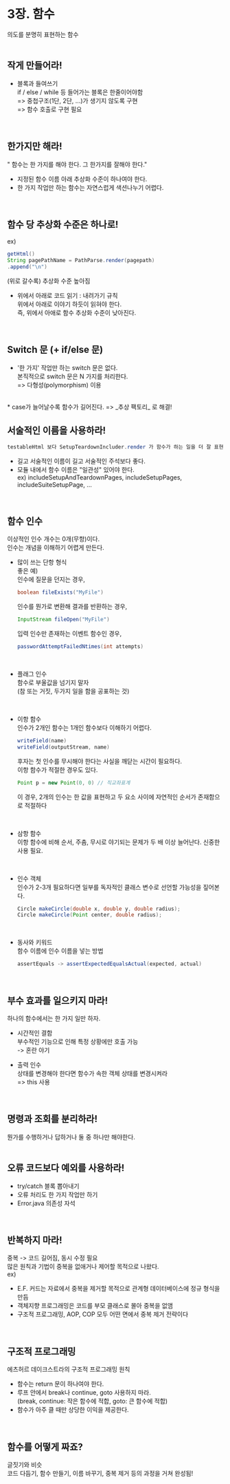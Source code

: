 # 3장. 함수
의도를 분명히 표현하는 함수  
<br/>

## 작게 만들어라!
* 블록과 들여쓰기  
if / else / while 등 들어가는 블록은 한줄이어야함  
=> 중첩구조(1단, 2단, ...)가 생기지 않도록 구현  
=> 함수 호출로 구현 필요  
<br/>

## 한가지만 해라!
" 함수는 한 가지를 해야 한다. 그 한가지를 잘해야 한다."  
* 지정된 함수 이름 아래 추상화 수준이 하나여야 한다.  
* 한 가지 작업만 하는 함수는 자연스럽게 색션나누기 어렵다.  
<br/>

## 함수 당 추상화 수준은 하나로!
ex)  
```java
getHtml()
String pagePathName = PathParse.render(pagepath)
.append("\n")
```
(위로 갈수록) 추상화 수준 높아짐  
* 위에서 아래로 코드 읽기 : 내려가기 규칙  
  위에서 아래로 이야기 하듯이 읽혀야 한다.  
  즉, 위에서 아애로 함수 추상화 수준이 낮아진다.  
<br/>

## Switch 문 (+ if/else 문)
* '한 가지' 작업만 하는 switch 문은 없다.  
본직적으로 switch 문은 N 가지를 처리한다.  
=> 다형성(polymorphism) 이용  
<br/>
* case가 늘어날수록 함수가 길어진다.  
=> _추상 팩토리_ 로 해결!  
<br/>

## 서술적인 이름을 사용하라!
```java
testableHtml 보다 SetupTeardownIncluder.render 가 함수가 하는 일을 더 잘 표현한다.
```
* 길고 서술적인 이름이 길고 서술적인 주석보다 좋다.
* 모듈 내에서 함수 이름은 "일관성" 있어야 한다.  
ex) includeSetupAndTeardownPages, includeSetupPages, includeSuiteSetupPage, ...  
<br/>

## 함수 인수
이상적인 인수 개수는 0개(무항)이다.  
인수는 개념을 이해하기 어렵게 만든다.  
* 많이 쓰는 단항 형식  
  좋은 예)  
  인수에 질문을 던지는 경우,
  ```java
  boolean fileExists("MyFile")
  ```
  인수를 뭔가로 변환해 결과를 반환하는 경우,
  ```java
  InputStream fileOpen("MyFile")
  ```
  입력 인수만 존재하는 이벤트 함수인 경우,
  ```java
  passwordAttemptFailedNtimes(int attempts)
  ```
<br/>

* 플래그 인수  
  함수로 부울값을 넘기지 말자  
  (참 또는 거짓, 두가지 일을 함을 공표하는 것)  
<br/>

* 이항 함수  
  인수가 2개인 함수는 1개인 함수보다 이해하기 어렵다.
  ```java
  writeField(name)
  writeField(outputStream, name)
  ```
  후자는 첫 인수를 무시해야 한다는 사실을 깨닫는 시간이 필요하다.  
  이항 함수가 적절한 경우도 있다.  
  ```java
  Point p = new Point(0, 0) // 직교좌표계
  ```
  이 경우, 2개의 인수는 한 값을 표현하고 두 요소 사이에 자연적인 순서가 존재함으로 적절하다  
<br/>

* 삼항 함수  
  이항 함수에 비해 순서, 주춤, 무시로 야기되는 문제가 두 배 이상 늘어난다. 신중한 사용 필요.  
<br/>

* 인수 객체  
  인수가 2-3개 필요하다면 일부를 독자적인 클래스 변수로 선언할 가능성을 짚어본다.
  ```java
  Circle makeCircle(double x, double y, double radius);
  Circle makeCircle(Point center, double radius);
  ```
<br/>

* 동사와 키워드  
  함수 이름에 인수 이름을 넣는 방법
  ```java
  assertEquals -> assertExpectedEqualsActual(expected, actual)
  ```
<br/>

## 부수 효과를 일으키지 마라!
하나의 함수에서는 한 가지 일만 하자.
* 시간적인 결함  
  부수적인 기능으로 인해 특정 상황에만 호출 가능  
  -> 혼란 야기  

* 출력 인수  
  상태를 변경해야 한다면 함수가 속한 객체 상태를 변경시켜라  
  => this 사용
<br/>

## 명령과 조회를 분리하라!
뭔가를 수행하거나 답하거나 둘 중 하나만 해야한다.  
<br/>

## 오류 코드보다 예외를 사용하라!
* try/catch 블록 뽑아내기
* 오류 처리도 한 가지 작업만 하기
* Error.java 의존성 자석  
<br/>

## 반복하지 마라!
중복 -> 코드 길어짐, 동시 수정 필요  
많은 원칙과 기법이 중복을 없애거나 제어할 목적으로 나왔다.  
ex)  
* E.F. 커드는 자료에서 중복을 제거할 목적으로 관계형 데이터베이스에 정규 형식을 만듬
* 객체지향 프로그래밍은 코드를 부모 클래스로 몰아 중복을 없앰
* 구조적 프로그래밍, AOP, COP 모두 어떤 면에서 중복 제거 전략이다  
<br/>

## 구조적 프로그래밍
에츠허르 데이크스트라의 구조적 프로그래밍 원칙  
* 함수는 return 문이 하나여야 한다.
* 루프 안에서 break나 continue, goto 사용하지 마라.  
  (break, continue: 작은 함수에 적합, goto: 큰 함수에 적합)
* 함수가 아주 클 때만 상당한 이익을 제공한다.  
<br/>

## 함수를 어떻게 짜죠?
글짓기와 비슷  
코드 다듬기, 함수 만들기, 이름 바꾸기, 중복 제거 등의 과정을 거쳐 완성됨!  
<br/>


